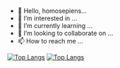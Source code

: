 - 👋 Hello, homosepiens...
- 👀 I’m interested in ...
- 🌱 I’m currently learning ...
- 💞️ I’m looking to collaborate on ...
- 📫 How to reach me ...





[![Top Langs](https://github-readme-stats.vercel.app/api/top-langs/?username=amRajesh)](https://github.com/anuraghazra/github-readme-stats)
[![Top Langs](https://github-readme-stats.vercel.app/api/top-langs/?username=amRajesh&layout=compact)](https://github.com/anuraghazra/github-readme-stats)
<!---
RajeshShettigar/RajeshShettigar is a ✨ special ✨ repository because its `README.md` (this file) appears on your GitHub profile.
You can click the Preview link to take a look at your changes.
--->

